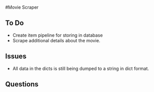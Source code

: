 #Movie Scraper

## To Do
* Create item pipeline for storing in database
* Scrape additional details about the movie.

## Issues
* All data in the dicts is still being dumped to a string in dict format.

## Questions
